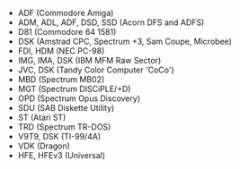 - ADF (Commodore Amiga)
- ADM, ADL, ADF, DSD, SSD (Acorn DFS and ADFS)
- D81 (Commodore 64 1581)
- DSK (Amstrad CPC, Spectrum +3, Sam Coupe, Microbee)
- FDI, HDM (NEC PC-98)
- IMG, IMA, DSK (IBM MFM Raw Sector)
- JVC, DSK (Tandy Color Computer 'CoCo')
- MBD (Spectrum MB02)
- MGT (Spectrum DISCiPLE/+D)
- OPD (Spectrum Opus Discovery)
- SDU (SAB Diskette Utility)
- ST (Atari ST)
- TRD (Spectrum TR-DOS)
- V9T9, DSK (TI-99/4A)
- VDK (Dragon)
- HFE, HFEv3 (Universal)
